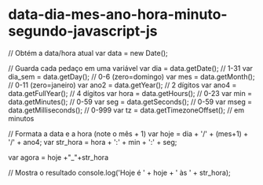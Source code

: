 # data-dia-mes-ano-hora-minuto-segundo-javascript-js
// Obtém a data/hora atual
var data = new Date();

// Guarda cada pedaço em uma variável
var dia     = data.getDate();           // 1-31
var dia_sem = data.getDay();            // 0-6 (zero=domingo)
var mes     = data.getMonth();          // 0-11 (zero=janeiro)
var ano2    = data.getYear();           // 2 dígitos
var ano4    = data.getFullYear();       // 4 dígitos
var hora    = data.getHours();          // 0-23
var min     = data.getMinutes();        // 0-59
var seg     = data.getSeconds();        // 0-59
var mseg    = data.getMilliseconds();   // 0-999
var tz      = data.getTimezoneOffset(); // em minutos

// Formata a data e a hora (note o mês + 1)
var hoje = dia + '/' + (mes+1) + '/' + ano4;
var str_hora = hora + ':' + min + ':' + seg;

var agora = hoje +"_"+str_hora

// Mostra o resultado
console.log('Hoje é ' + hoje + ' às ' + str_hora);
